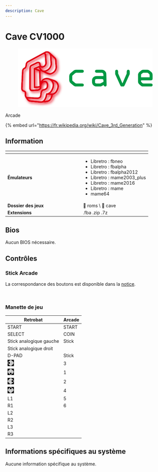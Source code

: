 ```yaml
---
description: Cave
---
```


# Cave CV1000

<div align="left">

<figure><img src="https://raw.githubusercontent.com/fabricecaruso/es-theme-carbon/52ff37c9e265587d006945a2ba695b5a962b3a3d/art/logos/cave.svg" alt=""><figcaption></figcaption></figure>

</div>

Arcade

{% embed url="https://fr.wikipedia.org/wiki/Cave_3rd_Generation" %}

## Information

<table data-header-hidden><thead><tr><th width="224"></th><th></th></tr></thead><tbody><tr><td><strong>Émulateurs</strong></td><td><ul><li>Libretro : fbneo</li><li>Libretro : fbalpha</li><li>Libretro : fbalpha2012</li><li>Libretro : mame2003_plus</li><li>Libretro : mame2016</li><li>Libretro : mame</li><li>mame64</li></ul></td></tr><tr><td><strong>Dossier des jeux</strong></td><td><span data-gb-custom-inline data-tag="emoji" data-code="1f4c2">📂</span> roms \ <span data-gb-custom-inline data-tag="emoji" data-code="1f4c2">📂</span> cave</td></tr><tr><td><strong>Extensions</strong></td><td>.fba .zip .7z</td></tr></tbody></table>

## Bios

Aucun BIOS nécessaire.

## Contrôles

### Stick Arcade

La correspondance des boutons est disponible dans la [notice](http://retrobat.ovh/notice/notice.pdf).

<div align="left">

<figure><img src="https://i.imgur.com/kXBcdsB.png" alt=""><figcaption></figcaption></figure>

</div>

### Manette de jeu

| Retrobat                                       | Arcade |
| ---------------------------------------------- | ------ |
| START                                          | START  |
| SELECT                                         | COIN   |
| Stick analogique gauche                        | Stick  |
| Stick analogique droit                         |        |
| D-PAD                                          | Stick  |
| ![](<../../../.gitbook/assets/image (32).png>) | 3      |
| ![](<../../../.gitbook/assets/image (19).png>) | 1      |
| ![](<../../../.gitbook/assets/image (6).png>)  | 2      |
| ![](<../../../.gitbook/assets/image (34).png>) | 4      |
| L1                                             | 5      |
| R1                                             | 6      |
| L2                                             |        |
| R2                                             |        |
| L3                                             |        |
| R3                                             |        |

## Informations spécifiques au système

Aucune information spécifique au système.
